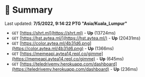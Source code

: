 # 📖 Summary
Last updated: **7/5/2022, 9:14:22 PTG "Asia/Kuala_Lumpur"**

- `GET` [https://shrt.ml](https://shrt.ml) - **Up** (13724ms)
- `GET` [https://hst.aytea.ml/](https://hst.aytea.ml/) - **Up** (20431ms)
- `GET` [https://color.aytea.ml/4b31d6.png](https://color.aytea.ml/4b31d6.png) - **Up** (1366ms)
- `GET` [https://memeapi.aytea14.repl.co/gimme](https://memeapi.aytea14.repl.co/gimme) - **Up** (645ms)
- `GET` [https://teledrivemy.herokuapp.com/dashboard](https://teledrivemy.herokuapp.com/dashboard) - **Up** (236ms)
